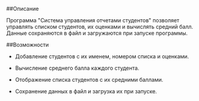 ##Описание

Программа "Система управления отчетами студентов" позволяет управлять списком студентов, их оценками и вычислять средний балл. Данные сохраняются в файл и загружаются при запуске программы.

##Возможности

- Добавление студентов с их именем, номером списка и оценками.

- Вычисление среднего балла каждого студента.

- Отображение списка студентов с их средними баллами.

- Сохранение данных в файл и загрузка их при запуске.

